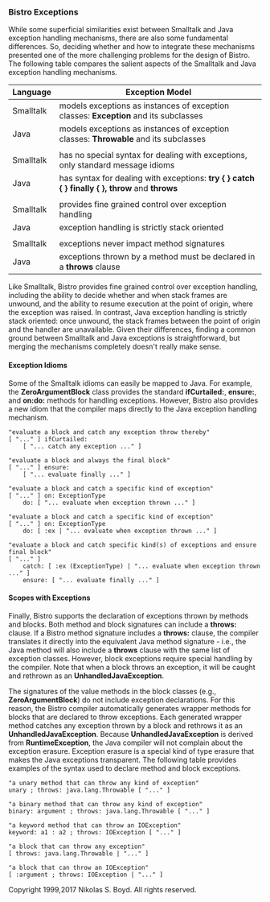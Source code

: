 ### Bistro Exceptions ###

While some superficial similarities exist between Smalltalk and Java exception handling mechanisms, 
there are also some fundamental differences. 
So, deciding whether and how to integrate these mechanisms presented one of the more challenging 
problems for the design of Bistro. 
The following table compares the salient aspects of the Smalltalk and Java exception handling mechanisms.

| Language  | Exception Model |
|-----------|-----------------|
| Smalltalk | models exceptions as instances of exception classes: **Exception** and its subclasses |
| Java      | models exceptions as instances of exception classes: **Throwable** and its subclasses |
| | |
| Smalltalk | has no special syntax for dealing with exceptions, only standard message idioms |
| Java      | has syntax for dealing with exceptions: **try { } catch { } finally { }, throw** and **throws** |
| | |
| Smalltalk | provides fine grained control over exception handling |
| Java      | exception handling is strictly stack oriented |
| | |
| Smalltalk | exceptions never impact method signatures |
| Java      | exceptions thrown by a method must be declared in a **throws** clause |

Like Smalltalk, Bistro provides fine grained control over exception handling, including the ability to decide
whether and when stack frames are unwound, and the ability to resume execution at the point of origin, 
where the exception was raised.
In contrast, Java exception handling is strictly stack oriented: once unwound, the stack frames between the point 
of origin and the handler are unavailable.
Given their differences, finding a common ground between Smalltalk and Java exceptions is straightforward, 
but merging the mechanisms completely doesn't really make sense. 

#### Exception Idioms ####

Some of the Smalltalk idioms can easily be mapped to Java. 
For example, the **ZeroArgumentBlock** class provides the standard **ifCurtailed:**, **ensure:**, 
and **on:do:** methods for handling exceptions. 
However, Bistro also provides a new idiom that the compiler maps directly to the Java exception handling mechanism.

```
"evaluate a block and catch any exception throw thereby"
[ "..." ] ifCurtailed:
    [ "... catch any exception ..." ]
```

```
"evaluate a block and always the final block"
[ "..." ] ensure:
    [ "... evaluate finally ..." ]
```

```
"evaluate a block and catch a specific kind of exception"
[ "..." ] on: ExceptionType
    do: [ "... evaluate when exception thrown ..." ]
```

```
"evaluate a block and catch a specific kind of exception"
[ "..." ] on: ExceptionType
    do: [ :ex | "... evaluate when exception thrown ..." ]
```

```
"evaluate a block and catch specific kind(s) of exceptions and ensure final block"
[ "..." ]
    catch: [ :ex (ExceptionType) | "... evaluate when exception thrown ..." ]
    ensure: [ "... evaluate finally ..." ]
```

#### Scopes with Exceptions ####

Finally, Bistro supports the declaration of exceptions thrown by methods and blocks. 
Both method and block signatures can include a **throws:** clause. 
If a Bistro method signature includes a **throws:** clause, the compiler translates it directly into the 
equivalent Java method signature - i.e., the Java method will also include a **throws** clause with the 
same list of exception classes. 
However, block exceptions require special handling by the compiler.
Note that when a block throws an exception, it will be caught and rethrown as an 
**UnhandledJavaException**.

The signatures of the value methods in the block classes (e.g., **ZeroArgumentBlock**) do not include 
exception declarations. 
For this reason, the Bistro compiler automatically generates wrapper methods for blocks that are 
declared to throw exceptions. 
Each generated wrapper method catches any exception thrown by a block and rethrows it as an 
**UnhandledJavaException**. 
Because **UnhandledJavaException** is derived from **RuntimeException**, the Java compiler will not 
complain about the exception erasure. 
Exception erasure is a special kind of type erasure that makes the Java exceptions transparent. 
The following table provides examples of the syntax used to declare method and block exceptions.

```
"a unary method that can throw any kind of exception"
unary ; throws: java.lang.Throwable [ "..." ]

"a binary method that can throw any kind of exception"
binary: argument ; throws: java.lang.Throwable [ "..." ]

"a keyword method that can throw an IOException"
keyword: a1 : a2 ; throws: IOException [ "..." ]

"a block that can throw any exception"
[ throws: java.lang.Throwable | "..." ]

"a block that can throw an IOException"
[ :argument ; throws: IOException | "..." ]
```

Copyright 1999,2017 Nikolas S. Boyd. All rights reserved.

[smalltalk]: http://en.wikipedia.org/wiki/Smalltalk "Smalltalk"
[reflect]: http://docs.oracle.com/javase/7/docs/api/java/lang/reflect/package-summary.html "Java Reflection"
